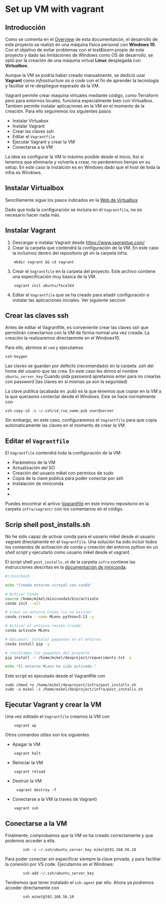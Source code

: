 # Set up VM with vagrant

## Introducción

Como se comenta en el [Overview](index.md) de esta documentaicón, el desarrollo de este proyecto se realizó en una máquina fisica personal con **Windows 10**. Con el objetivo de evitar problemas con el _test&learn_ propio de este proyecto y dado las limitaciones de Windows como OS de desarrollo, se optó por la creación de una máquina virtual **Linux** desplegada con **Virtualbox**.

Aunque la VM se podría haber creado manualmente, se dedició usar **Vagrant** como _infrastructure as a code_ con el fin de aprender la tecnología y facilitar el re-despliegue esperado de la VM.

Vagrant permite crear maquina virtuales mediante código, como Terraform pero para entornos locales, funciona especialmente bien con Virtualbox.
Tambien permite instalar aplicaciones en la VM en el momento de la creación.
Para ello seguiremos los siguientes pasos

- Instalar Virtuabox
- Instalar Vagrant
- Crear las claves ssh
- Editar el `Vagrantfile`
- Ejecutar Vagrant y crear la VM
- Conectarse a la VM

La idea es configurar la VM lo máximo posible desde el inicio, Asi si tenemos que eliminarla y volverla a crear, no perderemos tiempo en su setup.
En este caso la instalción es en Windows dado que el host de toda la infra es Windows.

## Instalar Virtualbox

Sencillamente sigue los pasos indicados en la [Web de Virtualbox](https://www.virtualbox.org/wiki/Downloads)

Dado que toda la configuración se incluira en el `Vagrantfile`, no es necesario hacer nada más.

## Instalar Vagrant

1.  Descargar e instalar Vagrant desde https://www.vagrantup.com/
2.  Crear la carpeta que contendrá la configuración de la VM. En este caso la incluimos dentro del repositorio git en la carpeta infra.

```console
    mkdir vagrant && cd vagrant
```

3.  Crear el `Vagrantfile` en la carpeta del proyecto. Este archivo contiene una especificación muy basica de la VM.

```console
    vagrant init ubuntu/focal64
```

4. Editar el `Vagrantfile` que se ha creado para añadir configuración e instalar las aplicaciones iniciales. Ver siguiente seccion

## Crear las claves ssh

Antes de editar el Vagrantfile, es conveniente crear las claves ssh que permitirán conectarnos con la VM de forma normal una vez creada. La creación la realizaremos directaemnte en el Windows10.

Para ello, abrimos el `cmd` y ejecutamos

```console
ssh-keygen
```

Las claves se guardan por defecto (recomendado) en la carpeta .ssh del home del usuario que las crea.
En este caso les dimos el nombre `ubuntu_server_key`
Cuando pida password apretamos enter para no crearlas con password (las claves en sí mismas ya son la seguridad)

La clave pública (acabada en .pub) es la que tenemos que copiar en la VM a la que queraoms contectar desde el Windows.
Este se hace normalmente con

```console
ssh-copy-id -i ~/.ssh/id_rsa_name.pub user@server
```

Sin embargo, en este caso, configuraremos el `Vagrantfile` para que copia automaticamente las claves en el momento de crear la VM.

## Editar el `Vagrantfile`

El `Vagrantfile` contendrá toda la configuración de la VM:

- Parámetros de la VM
- Actualización del SO
- Creación del usuario mikel con permisos de sudo
- Copia de la clave publica para poder conectar por ssh
- Instalación de miniconda
-
-

Puedes encontrar el arhivo [Vagrantfile](./../infra/vagrant/Vagrantfile) en este mismo repositorio en la carpeta `infra/vagrant/` con los comentarios en el código.

## Scrip shell post_installs.sh

No he sido capaz de activar conda para el usuario mikel desde el usuario vagrant directamente en el `Vagrantfile`. Una solución ha sido incluir todos los comandos de activación de conda y creación del entorno python en un _shell script_ y ejecutarlo como usuario mikel desde el vagrant.

El script shell `post_installs.sh` de la carpeta `infra` contiene las instrucciones descritas en la [documentación de miniconda](miniconda.md).

```bash
#!/bin/bash

echo "Creado entorno virtual con conda"

# Activar Conda
source /home/mikel/miniconda3/bin/activate
conda init --all

# Crear un entorno Conda (si no existe)
conda create --name MLenv python=3.13 -y

# Activar el entorno recién creado
conda activate MLenv

# Opcional: Instalar paquetes en el entorno
conda install pip -y

# instalamos los paquetes del proyecto
pip install -r /home/mikel/devproject/requeriments.txt -y

echo "El entorno MLenv ha sido activado."
```

Este script es ejecutado desde el Vagrantfile con

```console
sudo chmod +x /home/mikel/devproject/infra/post_installs.sh
sudo -u mikel -i /home/mikel/devproject/infra/post_installs.sh
```

## Ejecutar Vagrant y crear la VM

Una vez editado el `Vagrantfile` creamos la VM con

```console
    vagrant up
```

Otros comandos útiles son los siguientes

- Apagar la VM

```console
    vagrant halt
```

- Reiniciar la VM

```console
    vagrant reload
```

- Destruir la VM

```console
     vagrant destroy -f
```

- Conectarse a la VM (a traves de Vagrant)

```console
    vagrant ssh
```

## Conectarse a la VM

Finalmente, comprobamos que la VM se ha creado correctamente y que podemos acceder a ella.

```console
        ssh -i ~/.ssh/ubuntu_server_key mikel@192.168.56.10
```

Para poder conectar sin especificar siempre la clave privada, y para facilitar la conexión por VS code. Ejecutamos en el Windows:

```console
        ssh-add ~/.ssh/ubuntu_server_key
```

Tendremos que tener instalado el `ssh-agent` par ello.
Ahora ya podremos acceder directamente con

```console
        ssh mikel@192.168.56.10
```
